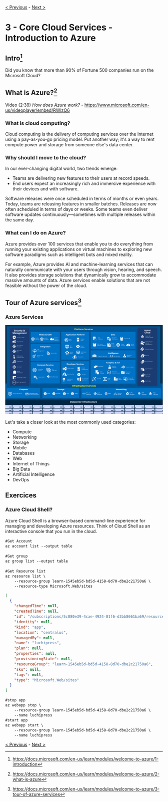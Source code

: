 [< Previous](2-Create-an-Azure-account.md) - [Next >](4-Core-Cloud-Services-Azure-architecture-and-service-gu.md)
# 3 - Core Cloud Services - Introduction to Azure
## Intro[^1]

Did you know that more than 90% of Fortune 500 companies run on the Microsoft Cloud?

## What is Azure?[^2]

Video (2:39) _How does Azure work?_ - https://www.microsoft.com/en-us/videoplayer/embed/RWlzQ6

### What is cloud computing?

Cloud computing is the delivery of computing services over the Internet using a pay-as-you-go pricing model. Put another way; it's a way to rent compute power and storage from someone else's data center.

### Why should I move to the cloud?

In our ever-changing digital world, two trends emerge:

- Teams are delivering new features to their users at record speeds.
- End users expect an increasingly rich and immersive experience with their devices and with software.

Software releases were once scheduled in terms of months or even years. Today, teams are releasing features in smaller batches. Releases are now often scheduled in terms of days or weeks. Some teams even deliver software updates continuously—sometimes with multiple releases within the same day.

### What can I do on Azure?

Azure provides over 100 services that enable you to do everything from running your existing applications on virtual machines to exploring new software paradigms such as intelligent bots and mixed reality.

For example, Azure provides AI and machine-learning services that can naturally communicate with your users through vision, hearing, and speech. It also provides storage solutions that dynamically grow to accommodate massive amounts of data. Azure services enable solutions that are not feasible without the power of the cloud.

## Tour of Azure services[^3]

### Azure Services

![Azure Services](Images/3-azure-services.png)

Let's take a closer look at the most commonly used categories:

- Compute
- Networking
- Storage
- Mobile
- Databases
- Web
- Internet of Things
- Big Data
- Artificial Intelligence
- DevOps

## Exercices

### Azure Cloud Shell?

Azure Cloud Shell is a browser-based command-line experience for managing and developing Azure resources. Think of Cloud Shell as an interactive console that you run in the cloud.

```
#Get Account
az account list --output table

#Get group
az group list --output table

#Get Resource list
az resource list \
    --resource-group learn-1545eb5d-bd5d-4158-8d70-dbe2c21750a6 \
    --resource-type Microsoft.Web/sites
```

```JSON
[
  {
    "changedTime": null,
    "createdTime": null,
    "id": "/subscriptions/5c880e39-4cae-4924-81f6-d3bb8661ba69/resourceGroups/learn-1545eb5d-bd5d-4158-8d70-dbe2c21750a6/providers/Microsoft.Web/sites/luchipress",
    "identity": null,
    "kind": "app",
    "location": "centralus",
    "managedBy": null,
    "name": "luchipress",
    "plan": null,
    "properties": null,
    "provisioningState": null,
    "resourceGroup": "learn-1545eb5d-bd5d-4158-8d70-dbe2c21750a6",
    "sku": null,
    "tags": null,
    "type": "Microsoft.Web/sites"
  }
]
```

```
#stop app
az webapp stop \
    --resource-group learn-1545eb5d-bd5d-4158-8d70-dbe2c21750a6 \
    --name luchipress
#start app
az webapp start \
    --resource-group learn-1545eb5d-bd5d-4158-8d70-dbe2c21750a6 \
    --name luchipress
```

[< Previous](2-Create-an-Azure-account.md) - [Next >](4-Core-Cloud-Services-Azure-architecture-and-service-gu.md)

[^1]: https://docs.microsoft.com/en-us/learn/modules/welcome-to-azure/1-introduction
[^2]: https://docs.microsoft.com/en-us/learn/modules/welcome-to-azure/2-what-is-azure
[^3]: https://docs.microsoft.com/en-us/learn/modules/welcome-to-azure/3-tour-of-azure-services